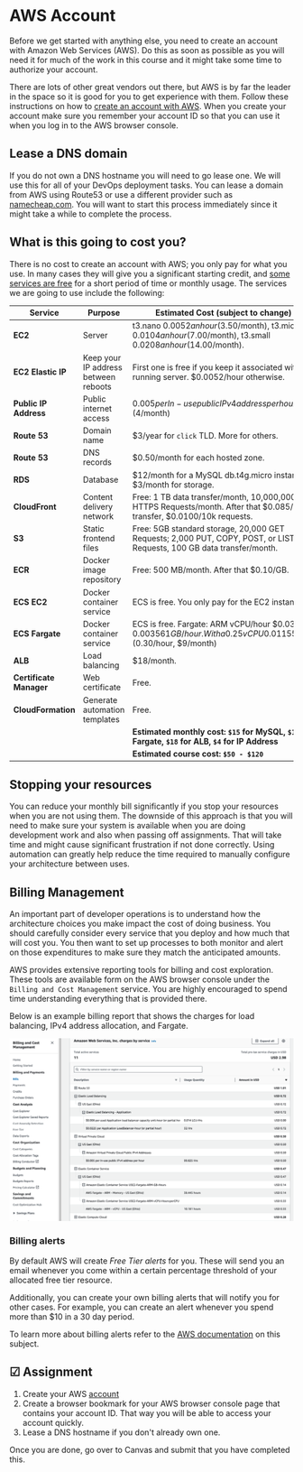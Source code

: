# AWS Account

Before we get started with anything else, you need to create an account with Amazon Web Services (AWS). Do this as soon as possible as you will need it for much of the work in this course and it might take some time to authorize your account.

There are lots of other great vendors out there, but AWS is by far the leader in the space so it is good for you to get experience with them. Follow these instructions on how to [create an account with AWS](https://aws.amazon.com/premiumsupport/knowledge-center/create-and-activate-aws-account/). When you create your account make sure you remember your account ID so that you can use it when you log in to the AWS browser console.

## Lease a DNS domain

If you do not own a DNS hostname you will need to go lease one. We will use this for all of your DevOps deployment tasks. You can lease a domain from AWS using Route53 or use a different provider such as [namecheap.com](namecheap.com). You will want to start this process immediately since it might take a while to complete the process.

## What is this going to cost you?

There is no cost to create an account with AWS; you only pay for what you use. In many cases they will give you a significant starting credit, and [some services are free](https://aws.amazon.com/free) for a short period of time or monthly usage. The services we are going to use include the following:

| Service                 | Purpose                              | Estimated Cost (subject to change)                                                                                      |
| ----------------------- | ------------------------------------ | ----------------------------------------------------------------------------------------------------------------------- |
| **EC2**                 | Server                               | t3.nano $0.0052 an hour ($3.50/month), t3.micro $0.0104 an hour ($7.00/month), t3.small $0.0208 an hour ($14.00/month). |
| **EC2 Elastic IP**      | Keep your IP address between reboots | First one is free if you keep it associated with a running server. $0.0052/hour otherwise.                              |
| **Public IP Address**   | Public internet access               | $0.005 per In-use public IPv4 address per hour. ($4/month)                                                              |
| **Route 53**            | Domain name                          | $3/year for `click` TLD. More for others.                                                                               |
| **Route 53**            | DNS records                          | $0.50/month for each hosted zone.                                                                                       |
| **RDS**                 | Database                             | $12/month for a MySQL db.t4g.micro instance. $3/month for storage.                                                      |
| **CloudFront**          | Content delivery network             | Free: 1 TB data transfer/month, 10,000,000 HTTPS Requests/month. After that $0.085/TB transfer, $0.0100/10k requests.   |
| **S3**                  | Static frontend files                | Free: 5GB standard storage, 20,000 GET Requests; 2,000 PUT, COPY, POST, or LIST Requests, 100 GB data transfer/month.   |
| **ECR**                 | Docker image repository              | Free: 500 MB/month. After that $0.10/GB.                                                                                |
| **ECS EC2**             | Docker container service             | ECS is free. You only pay for the EC2 instance.                                                                         |
| **ECS Fargate**         | Docker container service             | ECS is free. Fargate: ARM vCPU/hour $0.03238, $0.00356 1 GB/hour. With a 0.25 vCPU 0.011551/hr. ($0.30/hour, $9/month)  |
| **ALB**                 | Load balancing                       | $18/month.                                                                                                              |
| **Certificate Manager** | Web certificate                      | Free.                                                                                                                   |
| **CloudFormation**      | Generate automation templates        | Free.                                                                                                                   |
|                         |                                      | **Estimated monthly cost: `$15` for MySQL, `$10` for Fargate, `$18` for ALB, `$4` for IP Address**                      |
|                         |                                      | **Estimated course cost: `$50 - $120`**                                                                                 |

## Stopping your resources

You can reduce your monthly bill significantly if you stop your resources when you are not using them. The downside of this approach is that you will need to make sure your system is available when you are doing development work and also when passing off assignments. That will take time and might cause significant frustration if not done correctly. Using automation can greatly help reduce the time required to manually configure your architecture between uses.

## Billing Management

An important part of developer operations is to understand how the architecture choices you make impact the cost of doing business. You should carefully consider every service that you deploy and how much that will cost you. You then want to set up processes to both monitor and alert on those expenditures to make sure they match the anticipated amounts.

AWS provides extensive reporting tools for billing and cost exploration. These tools are available form on the AWS browser console under the `Billing and Cost Management` service. You are highly encouraged to spend time understanding everything that is provided there.

Below is an example billing report that shows the charges for load balancing, IPv4 address allocation, and Fargate.

![Billing report](billingReport.png)

### Billing alerts

By default AWS will create _Free Tier alerts_ for you. These will send you an email whenever you come within a certain percentage threshold of your allocated free tier resource.

Additionally, you can create your own billing alerts that will notify you for other cases. For example, you can create an alert whenever you spend more than $10 in a 30 day period.

To learn more about billing alerts refer to the [AWS documentation](https://docs.aws.amazon.com/AmazonCloudWatch/latest/monitoring/monitor_estimated_charges_with_cloudwatch.html) on this subject.

## ☑ Assignment

1. Create your AWS [account](https://aws.amazon.com/premiumsupport/knowledge-center/create-and-activate-aws-account/)
1. Create a browser bookmark for your AWS browser console page that contains your account ID. That way you will be able to access your account quickly.
1. Lease a DNS hostname if you don't already own one.

Once you are done, go over to Canvas and submit that you have completed this.
